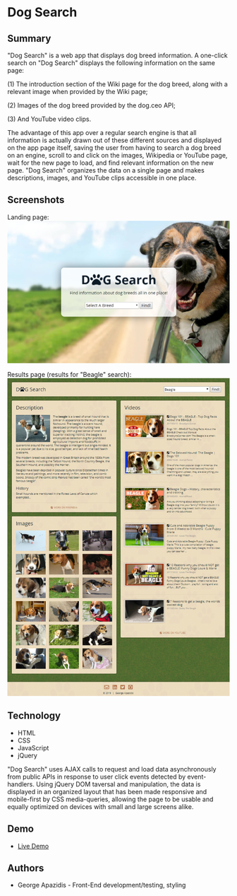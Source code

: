 # Dog Search #

## Summary ##

"Dog Search" is a web app that displays dog breed information. A one-click search on "Dog Search" displays the following information on the same page:

(1) The introduction section of the Wiki page for the dog breed, along with a relevant image when provided by the Wiki page;

(2) Images of the dog breed provided by the dog.ceo API;

(3) And YouTube video clips.

The advantage of this app over a regular search engine is that all information is actually drawn out of these different sources and displayed on the app page itself, saving the user from having to search a dog breed on an engine, scroll to and click on the images, Wikipedia or YouTube page, wait for the new page to load, and find relevant information on the new page. "Dog Search" organizes the data on a single page and makes descriptions, images, and YouTube clips accessible in one place.

## Screenshots ##
Landing page:
![landing page](https://github.com/george-apazidis/dog-search-api-capstone/blob/master/landing-page.png "landing page")

Results page (results for "Beagle" search):
![results page](https://github.com/george-apazidis/dog-search-api-capstone/blob/master/results-page.png "results page")


## Technology ##

* HTML
* CSS
* JavaScript
* jQuery

"Dog Search" uses AJAX calls to request and load data asynchronously from public APIs in response to user click events detected by event-handlers. Using jQuery DOM taversal and manipulation, the data is displayed in an organized layout that has been made responsive and mobile-first by CSS media-queries, allowing the page to be usable and equally optimized on devices with small and large screens alike.

## Demo ##

* [Live Demo](https://george-apazidis.github.io/dog-search-api-capstone/)

## Authors ##

* George Apazidis - Front-End development/testing, styling

